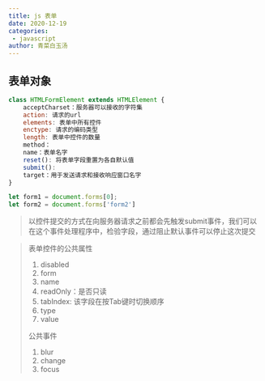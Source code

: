 ```yaml
---
title: js 表单
date: 2020-12-19
categories:
 - javascript
author: 青菜白玉汤
---
```

## 表单对象

```javascript
class HTMLFormElement extends HTMLElement {
    acceptCharset：服务器可以接收的字符集
    action: 请求的url
    elements: 表单中所有控件
    enctype: 请求的编码类型
    length: 表单中控件的数量
    method：
    name：表单名字
    reset(): 将表单字段重置为各自默认值
    submit(): 
    target：用于发送请求和接收响应窗口名字
}

let form1 = document.forms[0];
let form2 = document.forms['form2']
```

> 以控件提交的方式在向服务器请求之前都会先触发submit事件，我们可以在这个事件处理程序中，检验字段，通过阻止默认事件可以停止这次提交

> 表单控件的公共属性
>
> 1. disabled
> 2. form
> 3. name
> 4. readOnly：是否只读
> 5. tabIndex: 该字段在按Tab键时切换顺序
> 6. type
> 7. value
>
> 公共事件
>
> 1. blur
> 2. change
> 3. focus